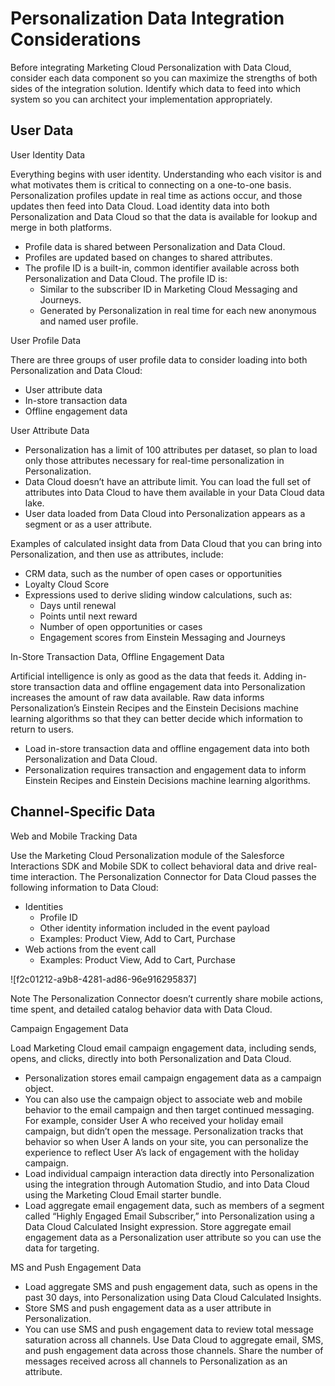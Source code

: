 

# Personalization Data Integration Considerations

Before integrating Marketing Cloud Personalization with Data Cloud, consider
each data component so you can maximize the strengths of both sides of the
integration solution. Identify which data to feed into which system so you can
architect your implementation appropriately.

## User Data

User Identity Data

Everything begins with user identity. Understanding who each visitor is and
what motivates them is critical to connecting on a one-to-one basis.
Personalization profiles update in real time as actions occur, and those
updates then feed into Data Cloud. Load identity data into both
Personalization and Data Cloud so that the data is available for lookup and
merge in both platforms.

  * Profile data is shared between Personalization and Data Cloud.
  * Profiles are updated based on changes to shared attributes.
  * The profile ID is a built-in, common identifier available across both Personalization and Data Cloud. The profile ID is:
    * Similar to the subscriber ID in Marketing Cloud Messaging and Journeys.
    * Generated by Personalization in real time for each new anonymous and named user profile.

User Profile Data

There are three groups of user profile data to consider loading into both
Personalization and Data Cloud:

  * User attribute data
  * In-store transaction data
  * Offline engagement data

User Attribute Data

  * Personalization has a limit of 100 attributes per dataset, so plan to load only those attributes necessary for real-time personalization in Personalization. 
  * Data Cloud doesn’t have an attribute limit. You can load the full set of attributes into Data Cloud to have them available in your Data Cloud data lake. 
  * User data loaded from Data Cloud into Personalization appears as a segment or as a user attribute.

Examples of calculated insight data from Data Cloud that you can bring into
Personalization, and then use as attributes, include:

  * CRM data, such as the number of open cases or opportunities
  * Loyalty Cloud Score
  * Expressions used to derive sliding window calculations, such as:
    * Days until renewal
    * Points until next reward
    * Number of open opportunities or cases 
    * Engagement scores from Einstein Messaging and Journeys

In-Store Transaction Data, Offline Engagement Data

Artificial intelligence is only as good as the data that feeds it. Adding in-
store transaction data and offline engagement data into Personalization
increases the amount of raw data available. Raw data informs Personalization’s
Einstein Recipes and the Einstein Decisions machine learning algorithms so
that they can better decide which information to return to users.

  * Load in-store transaction data and offline engagement data into both Personalization and Data Cloud. 
  * Personalization requires transaction and engagement data to inform Einstein Recipes and Einstein Decisions machine learning algorithms.

## Channel-Specific Data

Web and Mobile Tracking Data

Use the Marketing Cloud Personalization module of the Salesforce Interactions
SDK and Mobile SDK to collect behavioral data and drive real-time interaction.
The Personalization Connector for Data Cloud passes the following information
to Data Cloud:

  * Identities
    * Profile ID
    * Other identity information included in the event payload
    * Examples: Product View, Add to Cart, Purchase
  * Web actions from the event call
    * Examples: Product View, Add to Cart, Purchase

![f2c01212-a9b8-4281-ad86-96e916295837]

Note The Personalization Connector doesn’t currently share mobile actions,
time spent, and detailed catalog behavior data with Data Cloud.

Campaign Engagement Data

Load Marketing Cloud email campaign engagement data, including sends, opens,
and clicks, directly into both Personalization and Data Cloud.

  * Personalization stores email campaign engagement data as a campaign object. 
  * You can also use the campaign object to associate web and mobile behavior to the email campaign and then target continued messaging. For example, consider User A who received your holiday email campaign, but didn’t open the message. Personalization tracks that behavior so when User A lands on your site, you can personalize the experience to reflect User A’s lack of engagement with the holiday campaign.
  * Load individual campaign interaction data directly into Personalization using the integration through Automation Studio, and into Data Cloud using the Marketing Cloud Email starter bundle. 
  * Load aggregate email engagement data, such as members of a segment called “Highly Engaged Email Subscriber,” into Personalization using a Data Cloud Calculated Insight expression. Store aggregate email engagement data as a Personalization user attribute so you can use the data for targeting.

MS and Push Engagement Data

  * Load aggregate SMS and push engagement data, such as opens in the past 30 days, into Personalization using Data Cloud Calculated Insights. 
  * Store SMS and push engagement data as a user attribute in Personalization.
  * You can use SMS and push engagement data to review total message saturation across all channels. Use Data Cloud to aggregate email, SMS, and push engagement data across those channels. Share the number of messages received across all channels to Personalization as an attribute.


